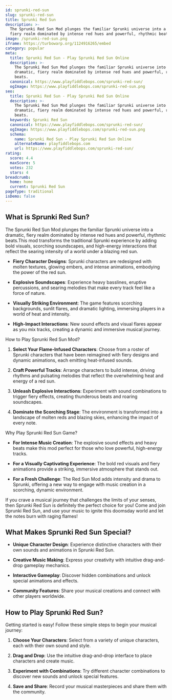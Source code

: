 ```yaml
---
id: sprunki-red-sun
slug: sprunki-red-sun
title: Sprunki Red Sun
description: >-
  The Sprunki Red Sun Mod plunges the familiar Sprunki universe into a dramatic,
  fiery realm dominated by intense red hues and powerful, rhythmic beats.
image: /sprunki-red-sun.png
iframe: https://turbowarp.org/1124916265/embed
category: popular
meta:
  title: Sprunki Red Sun - Play Sprunki Red Sun Online
  description: >-
    The Sprunki Red Sun Mod plunges the familiar Sprunki universe into a
    dramatic, fiery realm dominated by intense red hues and powerful, rhythmic
    beats.
  canonical: https://www.playfiddlebops.com/sprunki-red-sun/
  ogImage: https://www.playfiddlebops.com/sprunki-red-sun.png
seo:
  title: Sprunki Red Sun - Play Sprunki Red Sun Online
  description: >-
    The Sprunki Red Sun Mod plunges the familiar Sprunki universe into a
    dramatic, fiery realm dominated by intense red hues and powerful, rhythmic
    beats.
  keywords: Sprunki Red Sun
  canonical: https://www.playfiddlebops.com/sprunki-red-sun/
  ogImage: https://www.playfiddlebops.com/sprunki-red-sun.png
  schema:
    name: Sprunki Red Sun - Play Sprunki Red Sun Online
    alternateName: playfiddlebops.com
    url: https://www.playfiddlebops.com/sprunki-red-sun/
rating:
  score: 4.4
  maxScore: 5
  votes: 232
  stars: 4
breadcrumb:
  home: home
  current: Sprunki Red Sun
pageType: traditional
isDemo: false
---
```


## What is Sprunki Red Sun?

The Sprunki Red Sun Mod plunges the familiar Sprunki universe into a dramatic, fiery realm dominated by intense red hues and powerful, rhythmic beats.This mod transforms the traditional Sprunki experience by adding bold visuals, scorching soundscapes, and high-energy interactions that reflect the searing intensity of a world under a blazing red sun.

- **Fiery Character Designs**: Sprunki characters are redesigned with molten textures, glowing embers, and intense animations, embodying the power of the red sun.

- **Explosive Soundscapes**: Experience heavy basslines, eruptive percussions, and searing melodies that make every track feel like a force of nature.

- **Visually Striking Environment**: The game features scorching backgrounds, sunlit flares, and dramatic lighting, immersing players in a world of heat and intensity.

- **High-Impact Interactions**: New sound effects and visual flares appear as you mix tracks, creating a dynamic and immersive musical journey.

How to Play Sprunki Red Sun Mod?

1. **Select Your Flame-Infused Characters**: Choose from a roster of Sprunki characters that have been reimagined with fiery designs and dynamic animations, each emitting heat-infused sounds.

1. **Craft Powerful Tracks**: Arrange characters to build intense, driving rhythms and pulsating melodies that reflect the overwhelming heat and energy of a red sun.

1. **Unleash Explosive Interactions**: Experiment with sound combinations to trigger fiery effects, creating thunderous beats and roaring soundscapes.

1. **Dominate the Scorching Stage**: The environment is transformed into a landscape of molten reds and blazing skies, enhancing the impact of every note.

Why Play Sprunki Red Sun Game?

- **For Intense Music Creation**: The explosive sound effects and heavy beats make this mod perfect for those who love powerful, high-energy tracks.

- **For a Visually Captivating Experience**: The bold red visuals and fiery animations provide a striking, immersive atmosphere that stands out.

- **For a Fresh Challenge**: The Red Sun Mod adds intensity and drama to Sprunki, offering a new way to engage with music creation in a scorching, dynamic environment.

If you crave a musical journey that challenges the limits of your senses, then Sprunki Red Sun is definitely the perfect choice for you! Come and join Sprunki Red Sun, and use your music to ignite this doomsday world and let the notes burn with raging flames!

## What Makes Sprunki Red Sun Special?

- **Unique Character Design**: Experience distinctive characters with their own sounds and animations in Sprunki Red Sun.

- **Creative Music Making**: Express your creativity with intuitive drag-and-drop gameplay mechanics.

- **Interactive Gameplay**: Discover hidden combinations and unlock special animations and effects.

- **Community Features**: Share your musical creations and connect with other players worldwide.

## How to Play Sprunki Red Sun?

Getting started is easy! Follow these simple steps to begin your musical journey:

1. **Choose Your Characters**: Select from a variety of unique characters, each with their own sound and style.

1. **Drag and Drop**: Use the intuitive drag-and-drop interface to place characters and create music.

1. **Experiment with Combinations**: Try different character combinations to discover new sounds and unlock special features.

1. **Save and Share**: Record your musical masterpieces and share them with the community.

